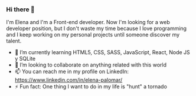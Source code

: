 ### Hi there 👋
I'm Elena and I'm a Front-end developer.
Now I'm looking for a web developer position, but I don't waste my time because I love programming and I keep working on my personal projects until someone discover my talent.

- 🌱 I’m currently learning HTML5, CSS, SASS, JavaScript, React, Node JS y SQLite
- 👯 I’m looking to collaborate on anything related with this world
- 📫 You can reach me in my profile on LinkedIn: https://www.linkedin.com/in/elena-palomar/
- ⚡ Fun fact: One thing I want to do in my life is "hunt" a tornado
